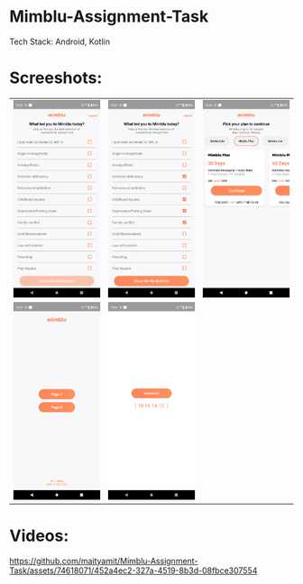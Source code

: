 # Mimblu-Assignment-Task

Tech Stack: Android, Kotlin

# Screeshots: 

||||
|:----------------------------------------:|:-----------------------------------------:|:-----------------------------------------: |
| ![Imgur](Img/1.png) | ![Imgur](Img/2.png) | ![Imgur](Img/3.png) |
| ![Imgur](Img/4.png) | ![Imgur](Img/5.png) |  |

# Videos:

https://github.com/maityamit/Mimblu-Assignment-Task/assets/74618071/452a4ec2-327a-4519-8b3d-08fbce307554

